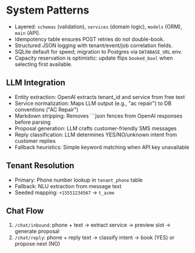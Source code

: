 # System Patterns

- Layered: `schemas` (validation), `services` (domain logic), `models` (ORM), `main` (API).
- Idempotency table ensures POST retries do not double-book.
- Structured JSON logging with tenant/event/job correlation fields.
- SQLite default for speed; migration to Postgres via `DATABASE_URL` env.
- Capacity reservation is optimistic: update flips `booked_bool` when selecting first available.

## LLM Integration

- Entity extraction: OpenAI extracts tenant_id and service from free text
- Service normalization: Maps LLM output (e.g., "ac repair") to DB conventions ("AC Repair")
- Markdown stripping: Removes ```json fences from OpenAI responses before parsing
- Proposal generation: LLM crafts customer-friendly SMS messages
- Reply classification: LLM determines YES/NO/unknown intent from customer replies
- Fallback heuristics: Simple keyword matching when API key unavailable

## Tenant Resolution

- Primary: Phone number lookup in `tenant_phone` table
- Fallback: NLU extraction from message text
- Seeded mapping: `+15551234567` → `t_acme`

## Chat Flow

1. `/chat/inbound`: phone + text → extract service → preview slot → generate proposal
2. `/chat/reply`: phone + reply text → classify intent → book (YES) or propose next (NO)
